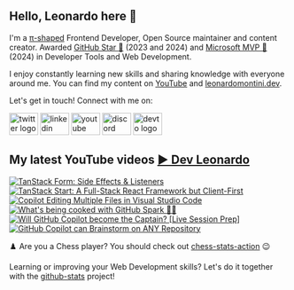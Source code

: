 ## Hello, Leonardo here 👋

I'm a [π-shaped](https://youtu.be/Dje_jaiMnYg) Frontend Developer, Open Source maintainer and content creator. Awarded [GitHub Star 🌟](https://stars.github.com/profiles/Balastrong/) (2023 and 2024) and [Microsoft MVP 🔷](https://mvp.microsoft.com/en-US/mvp/profile/51d820c5-949f-4961-aec5-09e34035cb24) (2024) in Developer Tools and Web Development.

I enjoy constantly learning new skills and sharing knowledge with everyone around me. You can find my content on [YouTube](https://www.youtube.com/c/DevLeonardo?sub_confirmation=1) and [leonardomontini.dev](https://leonardomontini.dev).

Let's get in touch! Connect with me on:

<div align="left">
  <a href="https://twitter.com/Balastrong" target="_blank"><img src="https://raw.githubusercontent.com/maurodesouza/profile-readme-generator/master/src/assets/icons/social/twitter/default.svg" width="52" height="40" alt="twitter logo" /></a>
  <a href="https://www.linkedin.com/in/leonardo-montini/" target="_blank"><img src="https://raw.githubusercontent.com/maurodesouza/profile-readme-generator/master/src/assets/icons/social/linkedin/default.svg" width="52" height="40" alt="linkedin logo" /></a>
  <a href="https://www.youtube.com/c/DevLeonardo?sub_confirmation=1" target="_blank"><img src="https://raw.githubusercontent.com/maurodesouza/profile-readme-generator/master/src/assets/icons/social/youtube/default.svg" width="52" height="40" alt="youtube logo" /></a>
  <a href="https://discord.gg/bqwyEa6We6" target="_blank"><img src="https://raw.githubusercontent.com/maurodesouza/profile-readme-generator/master/src/assets/icons/social/discord/default.svg" width="52" height="40" alt="discord logo" /></a>
  <a href="https://dev.to/balastrong" target="_blank"><img src="https://raw.githubusercontent.com/maurodesouza/profile-readme-generator/master/src/assets/icons/social/devto/default.svg" width="52" height="40" alt="devto logo" /></a>
</div>

## My latest YouTube videos [▶️ Dev Leonardo](https://www.youtube.com/@DevLeonardo?sub_confirmation=1)

<!-- BEGIN YOUTUBE-CARDS -->
[![TanStack Form: Side Effects & Listeners](https://ytcards.demolab.com/?id=A-w2IG7DAso&title=TanStack+Form%3A+Side+Effects+%26+Listeners&lang=en&timestamp=1732777211&background_color=%230d1117&title_color=%23ffffff&stats_color=%23dedede&max_title_lines=1&width=250&border_radius=5&duration=350 "TanStack Form: Side Effects & Listeners")](https://www.youtube.com/watch?v=A-w2IG7DAso)
[![TanStack Start: A Full-Stack React Framework but Client-First](https://ytcards.demolab.com/?id=PUf8DzCvrdc&title=TanStack+Start%3A+A+Full-Stack+React+Framework+but+Client-First&lang=en&timestamp=1732114833&background_color=%230d1117&title_color=%23ffffff&stats_color=%23dedede&max_title_lines=1&width=250&border_radius=5&duration=644 "TanStack Start: A Full-Stack React Framework but Client-First")](https://www.youtube.com/watch?v=PUf8DzCvrdc)
[![Copilot Editing Multiple Files in Visual Studio Code](https://ytcards.demolab.com/?id=lh5Wj6QhbbU&title=Copilot+Editing+Multiple+Files+in+Visual+Studio+Code&lang=en&timestamp=1731931262&background_color=%230d1117&title_color=%23ffffff&stats_color=%23dedede&max_title_lines=1&width=250&border_radius=5&duration=317 "Copilot Editing Multiple Files in Visual Studio Code")](https://www.youtube.com/watch?v=lh5Wj6QhbbU)
[![What's being cooked with GitHub Spark 🧑‍🍳](https://ytcards.demolab.com/?id=efpDAJXLn-k&title=What%27s+being+cooked+with+GitHub+Spark+%F0%9F%A7%91%E2%80%8D%F0%9F%8D%B3&lang=en&timestamp=1731326453&background_color=%230d1117&title_color=%23ffffff&stats_color=%23dedede&max_title_lines=1&width=250&border_radius=5&duration=402 "What's being cooked with GitHub Spark 🧑‍🍳")](https://www.youtube.com/watch?v=efpDAJXLn-k)
[![Will GitHub Copilot become the Captain? [Live Session Prep]](https://ytcards.demolab.com/?id=InQT82hI66E&title=Will+GitHub+Copilot+become+the+Captain%3F+%5BLive+Session+Prep%5D&lang=en&timestamp=1729771220&background_color=%230d1117&title_color=%23ffffff&stats_color=%23dedede&max_title_lines=1&width=250&border_radius=5&duration=1232 "Will GitHub Copilot become the Captain? [Live Session Prep]")](https://www.youtube.com/watch?v=InQT82hI66E)
[![GitHub Copilot can Brainstorm on ANY Repository](https://ytcards.demolab.com/?id=hbt4dLJMKkU&title=GitHub+Copilot+can+Brainstorm+on+ANY+Repository&lang=en&timestamp=1728903650&background_color=%230d1117&title_color=%23ffffff&stats_color=%23dedede&max_title_lines=1&width=250&border_radius=5&duration=186 "GitHub Copilot can Brainstorm on ANY Repository")](https://www.youtube.com/watch?v=hbt4dLJMKkU)
<!-- END YOUTUBE-CARDS -->

♟️ Are you a Chess player? You should check out [chess-stats-action](https://github.com/Balastrong/chess-stats-action) 😉

Learning or improving your Web Development skills? Let's do it together with the [github-stats](https://github.com/Balastrong/github-stats) project!
